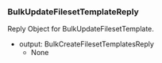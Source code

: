 ### BulkUpdateFilesetTemplateReply
Reply Object for BulkUpdateFilesetTemplate.

- output: BulkCreateFilesetTemplatesReply
  - None
